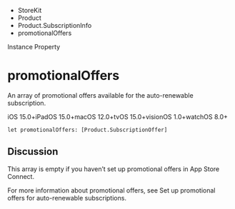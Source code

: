 

- StoreKit
- Product
- Product.SubscriptionInfo
-  promotionalOffers 

Instance Property

# promotionalOffers

An array of promotional offers available for the auto-renewable subscription.

iOS 15.0+iPadOS 15.0+macOS 12.0+tvOS 15.0+visionOS 1.0+watchOS 8.0+

``` source
let promotionalOffers: [Product.SubscriptionOffer]
```

## Discussion

This array is empty if you haven’t set up promotional offers in App Store Connect.

For more information about promotional offers, see Set up promotional offers for auto-renewable subscriptions.

